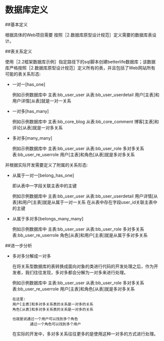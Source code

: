 # 数据库定义

##基本定义

  根据具体的Web项目需要 按照［2.数据库原型设计规范］定义需要的数据库表设计。

##表关系定义

使用［2.2框架数据库示例］指定路径下的sql脚本创建betterlife数据库；该数据库严格按照［2.数据库原型设计规范］定义所有的表，并且包括了Web网站所有可能的表关系形态:

* 一对一[has_one]

  例如示例数据库中
      主表:bb_user_user
      从表:bb_user_userdetail
      用户[主表]和用户详情[从表]就是一对一关系

* 一对多[has_many]

  例如示例数据库中
      主表:bb_core_blog
      从表:bb_core_comment
      博客[主表]和评论[从表]就是一对多关系

* 多对多[many_many]

  例如示例数据库中
      主表:bb_user_user
      从表:bb_user_role
      多对多关系表:bb_user_re_userrole
      用户[主表]和角色[从表]就是多对多关系

并根据实际开发需要定义了附属的关系形态:

* 从属于一对一[belong_has_one]

  即从表中一字段关联主表中的主键

  例如示例数据库中
      主表:bb_user_user
      从表:bb_user_userdetail
      用户详情[从表]和用户[主表]就是从属于一对一关系
      在从表中存在字段user_id关联主表中的主键

* 从属于多对多[belongs_many_many]

  例如示例数据库中
      主表:bb_user_user
      从表:bb_user_role
      多对多关系表:bb_user_re_userrole
      角色[从表]和用户[主表]就是从属于多对多关系


##进一步分析

* 多对多分解成一对多

    在将关系型数据库的表转换成面向对象的类进行代码的开发处理之后，作为开发者，我们往往发现，多对多都会分解为一对多来进行处理。

    例如示例数据库中
      主表:bb_user_user
      从表:bb_user_role
      多对多关系表:bb_user_re_userrole
      用户[主表]和角色[从表]就是多对多关系

      在这里:
      用户[主表]和多对多关系表的关系是一对多的关系
      角色[从表]和多对多关系表的关系是一对多的关系

      也就是说通过一个用户可以找到多个角色
              通过一个角色可以找到多个用户

    在实际的开发中，多对多关系往往更多的是使用这种一对多的方式进行处理。





